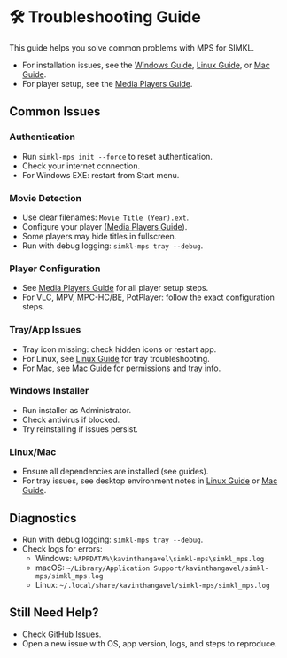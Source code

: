 # 🛠️ Troubleshooting Guide

This guide helps you solve common problems with MPS for SIMKL.

- For installation issues, see the [Windows Guide](windows-guide.md), [Linux Guide](linux-guide.md), or [Mac Guide](mac-guide.md).
- For player setup, see the [Media Players Guide](media-players.md).

## Common Issues

### Authentication
- Run `simkl-mps init --force` to reset authentication.
- Check your internet connection.
- For Windows EXE: restart from Start menu.

### Movie Detection
- Use clear filenames: `Movie Title (Year).ext`.
- Configure your player ([Media Players Guide](media-players.md)).
- Some players may hide titles in fullscreen.
- Run with debug logging: `simkl-mps tray --debug`.

### Player Configuration
- See [Media Players Guide](media-players.md) for all player setup steps.
- For VLC, MPV, MPC-HC/BE, PotPlayer: follow the exact configuration steps.

### Tray/App Issues
- Tray icon missing: check hidden icons or restart app.
- For Linux, see [Linux Guide](linux-guide.md) for tray troubleshooting.
- For Mac, see [Mac Guide](mac-guide.md) for permissions and tray info.

### Windows Installer
- Run installer as Administrator.
- Check antivirus if blocked.
- Try reinstalling if issues persist.

### Linux/Mac
- Ensure all dependencies are installed (see guides).
- For tray issues, see desktop environment notes in [Linux Guide](linux-guide.md) or [Mac Guide](mac-guide.md).

## Diagnostics
- Run with debug logging: `simkl-mps tray --debug`.
- Check logs for errors:
  - Windows: `%APPDATA%\kavinthangavel\simkl-mps\simkl_mps.log`
  - macOS: `~/Library/Application Support/kavinthangavel/simkl-mps/simkl_mps.log`
  - Linux: `~/.local/share/kavinthangavel/simkl-mps/simkl_mps.log`

## Still Need Help?
- Check [GitHub Issues](https://github.com/kavinthangavel/media-player-scrobbler-for-simkl/issues).
- Open a new issue with OS, app version, logs, and steps to reproduce.
